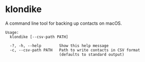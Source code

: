 # klondike

A command line tool for backing up contacts on macOS.

    Usage:
      klondike [--csv-path PATH]

      -?, -h, --help        Show this help message
      -c, --csv-path PATH   Path to write contacts in CSV format
                            (defaults to standard output)


